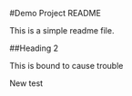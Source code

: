 #Demo Project README

This is a simple readme file.

##Heading 2

This is bound to cause trouble

New test

